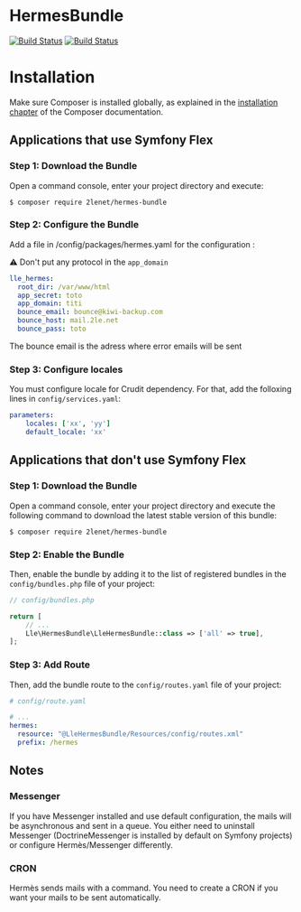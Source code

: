 # HermesBundle

[![Build Status](https://github.com/2lenet/HermesBundle/actions/workflows/test.yml/badge.svg?branch=main)](https://github.com/2lenet/HermesBundle/actions)
[![Build Status](https://github.com/2lenet/HermesBundle/actions/workflows/validate.yml/badge.svg?branch=main)](https://github.com/2lenet/HermesBundle/actions)

Installation
============

Make sure Composer is installed globally, as explained in the
[installation chapter](https://getcomposer.org/doc/00-intro.md)
of the Composer documentation.

Applications that use Symfony Flex
----------------------------------

### Step 1: Download the Bundle
Open a command console, enter your project directory and execute:

```console
$ composer require 2lenet/hermes-bundle
```

### Step 2: Configure the Bundle
Add a file in /config/packages/hermes.yaml for the configuration :

:warning: Don't put any protocol in the `app_domain`

```yaml 
lle_hermes:
  root_dir: /var/www/html
  app_secret: toto
  app_domain: titi
  bounce_email: bounce@kiwi-backup.com
  bounce_host: mail.2le.net
  bounce_pass: toto
```
The bounce email is the adress where error emails will be sent


### Step 3: Configure locales
You must configure locale for Crudit dependency. For that, add the folloxing lines in `config/services.yaml`:

```yaml
parameters:
    locales: ['xx', 'yy']
    default_locale: 'xx'
```

Applications that don't use Symfony Flex
----------------------------------------

### Step 1: Download the Bundle
Open a command console, enter your project directory and execute the following command to download the latest stable
version of this bundle:

```console
$ composer require 2lenet/hermes-bundle
```

### Step 2: Enable the Bundle
Then, enable the bundle by adding it to the list of registered bundles in the `config/bundles.php` file of your project:

```php
// config/bundles.php

return [
    // ...
    Lle\HermesBundle\LleHermesBundle::class => ['all' => true],
];
```

### Step 3: Add Route
Then, add the bundle route to the `config/routes.yaml` file of your project:

```yaml
# config/route.yaml

# ...
hermes:
  resource: "@LleHermesBundle/Resources/config/routes.xml"
  prefix: /hermes
```

## Notes

### Messenger

If you have Messenger installed and use default configuration, the mails will be asynchronous and sent in a queue. You either need to uninstall Messenger (DoctrineMessenger is installed by default on Symfony projects) or configure Hermès/Messenger differently.

### CRON

Hermès sends mails with a command. You need to create a CRON if you want your mails to be sent automatically.
